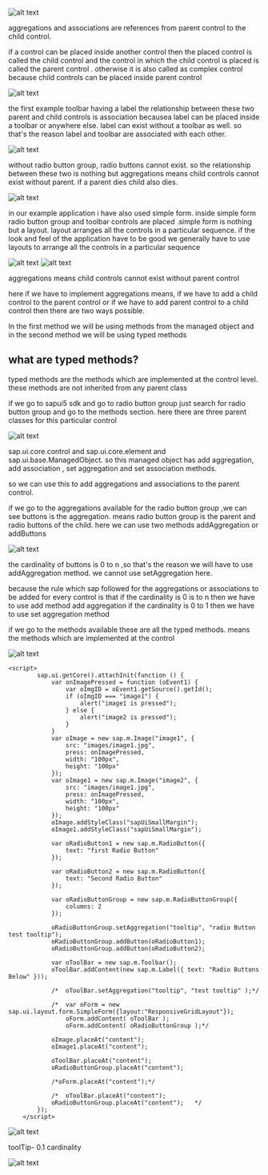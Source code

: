 ![alt text](image-8.png)

aggregations and associations are references from parent control to the child control. 

if a control can be placed inside another control then the placed control is called the child control and the control in which the child control is placed is called the parent control . otherwise it is also called as complex control because child controls can be placed inside parent control

![alt text](image-9.png)

the first example toolbar having a label the relationship between these two parent and child controls is association becausea label can be placed inside a toolbar or anywhere else. label can exist without a toolbar as well. so that's the reason label and toolbar are associated with each other. 

![alt text](image-10.png)

without radio button group, radio buttons cannot exist. so the relationship between these two is nothing but aggregations means child controls cannot exist without parent. if a parent dies child also dies.

![alt text](image-11.png)

in our example application i have also used simple form. inside simple form radio button group and toolbar controls are placed .simple form is nothing but a layout. layout arranges all the controls in a particular sequence. if the look and feel of the application have to be good we generally have to use layouts to arrange all the controls in a particular sequence

![alt text](image-12.png)
![alt text](image-16.png)

aggregations means child controls cannot exist without parent control

here if we have to implement aggregations means, if we have to add a child control to the parent control or if we have to add parent control to a child control then there are two ways possible. 

In the first method we will be using methods from the managed object and in the second method we will be using typed methods

## what are typed methods? 

typed methods are the methods which are implemented at the control level. these methods are not inherited from any parent class 

if we go to sapui5 sdk and go to radio button group just search for radio button group and go to the methods section. here there are three parent classes for this particular control

![alt text](image-13.png)

sap.ui.core.control and sap.ui.core.element and sap.ui.base.ManagedObject. so this managed object has add aggregation, add association , set aggregation and set association methods. 

so we can use this to add aggregations and associations to the parent control. 

if we go to the aggregations available for the radio button group ,we can see buttons is the aggregation. means radio button group is the parent and radio buttons of the child. here we can use two methods addAggregation or addButtons

![alt text](image-14.png)

the cardinality of buttons is 0 to n ,so that's the reason we will have to use addAggregation method. we cannot use setAggregation here. 

because the rule which sap followed for the aggregations or associations to be added for every control is that if the cardinality is 0 is to n then we have to use add method add aggregation if the cardinality is 0 to 1 then we have to use set aggregation method 

if we go to the methods available these are all the typed methods. means the methods which are implemented at the control

![alt text](image-15.png)

```
<script>
		sap.ui.getCore().attachInit(function () {
			var onImagePressed = function (oEvent1) {
				var oImgID = oEvent1.getSource().getId();
				if (oImgID === "image1") {
					alert("image1 is pressed");
				} else {
					alert("image2 is pressed");
				}
			}
			var oImage = new sap.m.Image("image1", {
				src: "images/image1.jpg",
				press: onImagePressed,
				width: "100px",
				height: "100px"
			});
			var oImage1 = new sap.m.Image("image2", {
				src: "images/image1.jpg",
				press: onImagePressed,
				width: "100px",
				height: "100px"
			});
			oImage.addStyleClass("sapUiSmallMargin");
			oImage1.addStyleClass("sapUiSmallMargin");

			var oRadioButton1 = new sap.m.RadioButton({
				text: "first Radio Button"
			});

			var oRadioButton2 = new sap.m.RadioButton({
				text: "Second Radio Button"
			});

			var oRadioButtonGroup = new sap.m.RadioButtonGroup({
				columns: 2
			});

			oRadioButtonGroup.setAggregation("tooltip", "radio Button test tooltip");
			oRadioButtonGroup.addButton(oRadioButton1);
			oRadioButtonGroup.addButton(oRadioButton2);

			var oToolBar = new sap.m.Toolbar();
			oToolBar.addContent(new sap.m.Label({ text: "Radio Buttons Below" }));

			/*	oToolBar.setAggregation("tooltip", "test tooltip" );*/

			/*	var oForm = new sap.ui.layout.form.SimpleForm({layout:"ResponsiveGridLayout"});
				oForm.addContent( oToolBar );
				oForm.addContent( oRadioButtonGroup );*/

			oImage.placeAt("content");
			oImage1.placeAt("content");

			oToolBar.placeAt("content");
			oRadioButtonGroup.placeAt("content");

			/*oForm.placeAt("content");*/

			/*	oToolBar.placeAt("content");
			oRadioButtonGroup.placeAt("content");	*/
		});
	</script>
```
![alt text](image-17.png)

toolTip- 0.1 cardinality

![alt text](image-18.png)